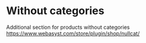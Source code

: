 # Without categories
Additional section for products without categories 
https://www.webasyst.com/store/plugin/shop/nullcat/
